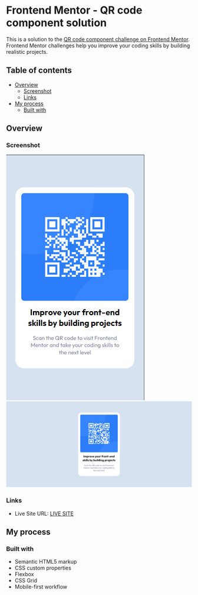 # Frontend Mentor - QR code component solution

This is a solution to the [QR code component challenge on Frontend Mentor](https://www.frontendmentor.io/challenges/qr-code-component-iux_sIO_H). Frontend Mentor challenges help you improve your coding skills by building realistic projects.

## Table of contents

- [Overview](#overview)
  - [Screenshot](#screenshot)
  - [Links](#links)
- [My process](#my-process)
  - [Built with](#built-with)

## Overview

### Screenshot

![](./finalProduct/mobile.png)
![](./finalProduct/desktop.png)

### Links

- Live Site URL: [LIVE SITE](https://glittery-dasik-7c5ca1.netlify.app/)

## My process

### Built with

- Semantic HTML5 markup
- CSS custom properties
- Flexbox
- CSS Grid
- Mobile-first workflow
